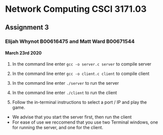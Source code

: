 # Network Computing CSCI 3171.03
## Assignment 3
### Elijah Whynot B00616475 and Matt Ward B00671544
#### March 23rd 2020

1. In the command line enter `gcc -o server.c server` to compile server
2. In the command line enter `gcc -o client.c client` to compile client
3. In the command line enter `./server` to run the server
4. In the command line enter `./client` to run the client

5. Follow the in-terminal instructions to select a port / IP and play the game.

* We advise that you start the server first, then run the client
* For ease of use we reccomend that you use two Terminal windows, one for running the server, and one for the client.
